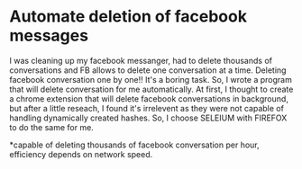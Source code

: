 # Automate deletion of facebook messages

I was cleaning up my facebook messanger, had to delete thousands of conversations and FB allows to delete one conversation at a time.
Deleting facebook conversation one by one!! It's a boring task. So, I wrote a program that will delete conversation for me automatically.
At first, I thought to create a chrome extension that will delete facebook conversations in background, but after a little reseach, I found it's irrelevent as they were not capable of handling dynamically created hashes. So, I choose SELEIUM with FIREFOX to do the same for me.

*capable of deleting thousands of facebook conversation per hour, efficiency depends on network speed.

